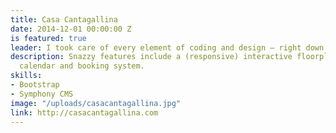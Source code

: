 ```yaml
---
title: Casa Cantagallina
date: 2014-12-01 00:00:00 Z
is featured: true
leader: I took care of every element of coding and design – right down to the illustrations
description: Snazzy features include a (responsive) interactive floorplan, live availability
  calendar and booking system.
skills:
- Bootstrap
- Symphony CMS
image: "/uploads/casacantagallina.jpg"
link: http://casacantagallina.com
---
```


